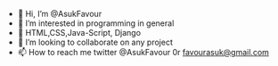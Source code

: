 - 👋 Hi, I’m @AsukFavour
- 👀 I’m interested in programming in general
- 🌱 HTML,CSS,Java-Script, Django
- 💞️ I’m looking to collaborate on any project
- 📫 How to reach me twitter @AsukFavour 0r favourasuk@gmail.com

<!---
AsukFavour/AsukFavour is a ✨ special ✨ repository because its `README.md` (this file) appears on your GitHub profile.
You can click the Preview link to take a look at your changes.
--->
